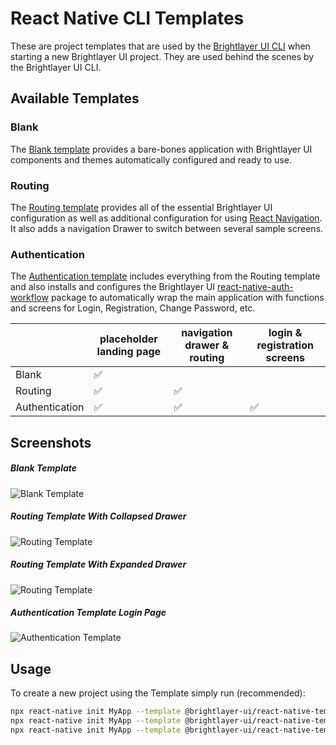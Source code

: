 # React Native CLI Templates

These are project templates that are used by the [Brightlayer UI CLI](https://github.com/etn-ccis/blui-cli) when starting a new Brightlayer UI project. They are used behind the scenes by the Brightlayer UI CLI.

## Available Templates

### Blank

The [Blank template](https://www.npmjs.com/package/@brightlayer-ui/react-native-template-blank-typescript) provides a bare-bones application with Brightlayer UI components and themes automatically configured and ready to use.

### Routing

The [Routing template](https://www.npmjs.com/package/@brightlayer-ui/react-native-template-routing-typescript) provides all of the essential Brightlayer UI configuration as well as additional configuration for using [React Navigation](https://reactnavigation.org/). It also adds a navigation Drawer to switch between several sample screens.

### Authentication

The [Authentication template](https://www.npmjs.com/package/@brightlayer-ui/react-native-template-authentication-typescript) includes everything from the Routing template and also installs and configures the Brightlayer UI [react-native-auth-workflow](https://www.npmjs.com/package/@brightlayer-ui/react-native-auth-workflow) package to automatically wrap the main application with functions and screens for Login, Registration, Change Password, etc.

|                | placeholder landing page | navigation drawer & routing | login & registration screens |
| -------------- | ------------------------ | --------------------------- | ---------------------------- |
| Blank          | ✅                       |                             |                              |
| Routing        | ✅                       | ✅                          |                              |
| Authentication | ✅                       | ✅                          | ✅                           |

## Screenshots

##### Blank Template

![Blank Template](./images/blank-typescript-ios.png)

##### Routing Template With Collapsed Drawer

![Routing Template](./images/routing-typescript-ios.png)

##### Routing Template With Expanded Drawer

![Routing Template](./images/routing-typescript-ios-expanded-drawer.png)

##### Authentication Template Login Page

![Authentication Template](./images/authentication-typescript-ios.png)

## Usage

To create a new project using the Template simply run (recommended):

```sh
npx react-native init MyApp --template @brightlayer-ui/react-native-template-blank-typescript
npx react-native init MyApp --template @brightlayer-ui/react-native-template-routing-typescript
npx react-native init MyApp --template @brightlayer-ui/react-native-template-authentication-typescript
```
